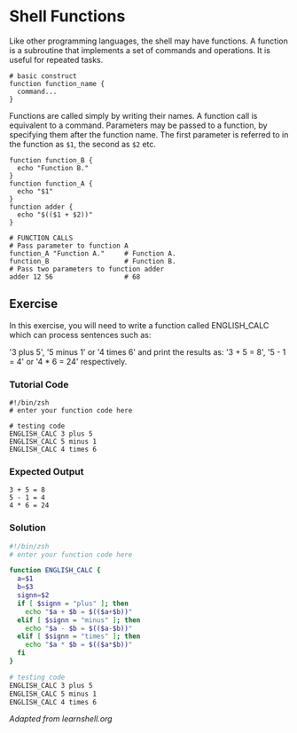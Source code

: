 # Shell Functions

Like other programming languages, the shell may have functions. A function is a subroutine that implements a set of commands and operations. It is useful for repeated tasks.

    # basic construct
    function function_name {
      command...
    }

Functions are called simply by writing their names. A function call is equivalent to a command. Parameters may be passed to a function, by specifying them after the function name. The first parameter is referred to in the function as `$1`, the second as `$2` etc.

    function function_B {
      echo "Function B."
    }
    function function_A {
      echo "$1"
    }
    function adder {
      echo "$(($1 + $2))"
    }

    # FUNCTION CALLS
    # Pass parameter to function A
    function_A "Function A."     # Function A.
    function_B                   # Function B.
    # Pass two parameters to function adder
    adder 12 56                  # 68

## Exercise

In this exercise, you will need to write a function called ENGLISH_CALC which can process sentences such as:

'3 plus 5', '5 minus 1' or '4 times 6' and print the results as: '3 + 5 = 8', '5 - 1 = 4' or '4 * 6 = 24' respectively.

### Tutorial Code

    #!/bin/zsh
    # enter your function code here

    # testing code
    ENGLISH_CALC 3 plus 5
    ENGLISH_CALC 5 minus 1
    ENGLISH_CALC 4 times 6

### Expected Output

    3 + 5 = 8
    5 - 1 = 4
    4 * 6 = 24

### Solution

```zsh
#!/bin/zsh
# enter your function code here

function ENGLISH_CALC {
  a=$1
  b=$3
  signn=$2
  if [ $signn = "plus" ]; then
    echo "$a + $b = $(($a+$b))"
  elif [ $signn = "minus" ]; then
    echo "$a - $b = $(($a-$b))"
  elif [ $signn = "times" ]; then
    echo "$a * $b = $(($a*$b))"
  fi
}

# testing code
ENGLISH_CALC 3 plus 5
ENGLISH_CALC 5 minus 1
ENGLISH_CALC 4 times 6
```
*Adapted from learnshell.org*
